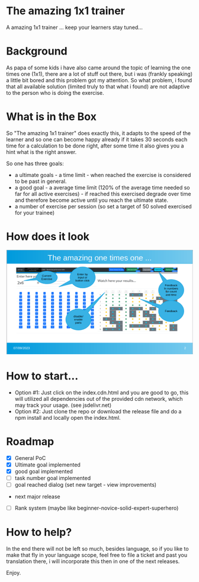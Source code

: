 # The amazing 1x1 trainer
A amazing 1x1 trainer ... keep your learners stay tuned...

# Background
As papa of some kids i have also came around the topic of learning the one times one (1x1), there are a lot of stuff out there, but i was (frankly speaking) a little bit bored and this problem got my attention. So what problem, i found that all available solution (limited truly to that what i found) are not adaptive to the person who is doing the exercise. 

# What is in the Box
So "The amazing 1x1 trainer" does exactly this, it adapts to the speed of the learner and so one can become happy already if it takes 30 seconds each time for a calculation to be done right, after some time it also gives you a hint what is the right answer.

So one has three goals:
* a ultimate goals - a time limit - when reached the exercise is considered to be past in general.
* a good goal - a average time limit (120% of the average time needed so far for all active exercises) - if reached this exercised degrade over time and therefore become active until you reach the ultimate state.
* a number of exercise per session (so set a target of 50 solved exercised for your trainee)

# How does it look
![screen](doc/screen-1.png "Idea of how it looks")

# How to start...
* Option #1: Just click on the index.cdn.html and you are good to go, this will utilized all dependencies out of the provided cdn network, which may track your usage. (see jsdelivr.net)
* Option #2: Just clone the repo or download the release file and do a npm install and locally open the index.html.

# Roadmap
- [x] General PoC
- [x] Ultimate goal implemented
- [x] good goal implemented
- [ ] task number goal implemented
- [ ] goal reached dialog (set new target - view improvements)
- next major release
- [ ] Rank system (maybe like beginner-novice-solid-expert-superhero)

# How to help?
In the end there will not be left so much, besides language, so if you like to make that fly in your language scope, feel free to file a ticket and past you translation there, i will incorporate this then in one of the next releases.

Enjoy.
